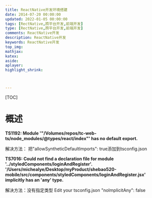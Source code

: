 ```yaml
---
title: ReactNative开发环境搭建
date: 2014-07-20 00:00:00
updated: 2022-01-05 00:00:00
tags: [RectNative,跨平台开发,前端开发]
type: [RectNative,跨平台开发,前端开发]
comments: ReactNative开发
description: ReactNative开发
keywords: ReactNative开发
top_img:
mathjax:
katex:
aside:
aplayer:
highlight_shrink:



---
```


[TOC]

# 概述

**TS1192: Module '"/Volumes/repos/tc-web-ts/node_modules/@types/react/index"' has no default export.**

解决方法：
把"allowSyntheticDefaultImports": true添加到tsconfig.json






**TS7016: Could not find a declaration file for module '../styledComponents/loginAndRegister'. '/Users/michealye/Desktop/myProduct/shebao520-mobile/src/components/styledComponents/loginAndRegister.jsx' implicitly has an 'any' type.**


解决方法：没有指定类型 Edit your tsconfig.json "noImplicitAny": false

